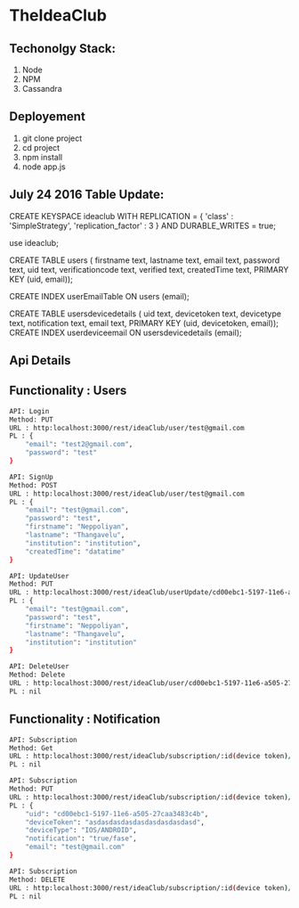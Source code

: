 # TheIdeaClub

Techonolgy Stack:
-------------
1. Node
2. NPM
3. Cassandra

Deployement
-----------
1. git clone project
2. cd project
3. npm install
4. node app.js

July 24 2016
Table Update:
-------------

CREATE KEYSPACE  ideaclub WITH REPLICATION = { 'class' : 'SimpleStrategy', 'replication_factor' : 3 } AND DURABLE_WRITES = true;

use ideaclub;

CREATE TABLE users (
firstname text,
lastname text,
email text,
password text,
uid text,
verificationcode text,
verified text,
createdTime text,
PRIMARY KEY (uid, email));

CREATE INDEX userEmailTable ON users (email);

CREATE TABLE usersdevicedetails (
uid text,
devicetoken text,
devicetype text,
notification text,
email text,
PRIMARY KEY (uid, devicetoken, email));
CREATE INDEX userdeviceemail ON usersdevicedetails (email);


Api Details
-----------

Functionality : Users
---------------------
```sh
API: Login
Method: PUT
URL : http:localhost:3000/rest/ideaClub/user/test@gmail.com
PL : {
	"email": "test2@gmail.com",
	"password": "test"
}

API: SignUp
Method: POST
URL : http:localhost:3000/rest/ideaClub/user/test@gmail.com
PL : {
	"email": "test@gmail.com",
	"password": "test",
	"firstname": "Neppoliyan",
	"lastname": "Thangavelu",
	"institution": "institution",
	"createdTime": "datatime"
}

API: UpdateUser
Method: PUT
URL : http:localhost:3000/rest/ideaClub/userUpdate/cd00ebc1-5197-11e6-a505-27caa3483c4b(uid)
PL : {
	"email": "test@gmail.com",
	"password": "test",
	"firstname": "Neppoliyan",
	"lastname": "Thangavelu",
	"institution": "institution"
}

API: DeleteUser
Method: Delete
URL : http:localhost:3000/rest/ideaClub/user/cd00ebc1-5197-11e6-a505-27caa3483c4b(uid)
PL : nil

```

Functionality : Notification
----------------------------
```sh
API: Subscription
Method: Get
URL : http:localhost:3000/rest/ideaClub/subscription/:id(device token)/cd00ebc1-5197-11e6-a505-27caa3483c4b(:uid)
PL : nil

API: Subscription
Method: PUT
URL : http:localhost:3000/rest/ideaClub/subscription/:id(device token)/cd00ebc1-5197-11e6-a505-27caa3483c4b(:uid)
PL : {
	"uid": "cd00ebc1-5197-11e6-a505-27caa3483c4b",
	"deviceToken": "asdasdasdasdasdasdasdasdasd",
	"deviceType": "IOS/ANDROID",
	"notification": "true/fase",
	"email": "test@gmail.com"
}

API: Subscription
Method: DELETE
URL : http:localhost:3000/rest/ideaClub/subscription/:id(device token)/cd00ebc1-5197-11e6-a505-27caa3483c4b(:uid)
PL : nil

```

